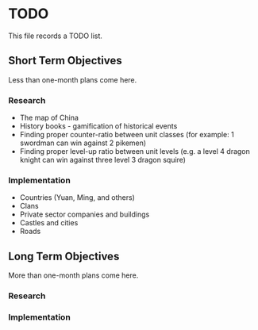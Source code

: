 TODO
====

This file records a TODO list.

Short Term Objectives
---------------------

Less than one-month plans come here.

### Research
 * The map of China
 * History books - gamification of historical events
 * Finding proper counter-ratio between unit classes (for example: 1 swordman can win against 2 pikemen)  
 * Finding proper level-up ratio between unit levels (e.g. a level 4 dragon knight can win against three level 3 dragon squire)

### Implementation
 * Countries (Yuan, Ming, and others)
 * Clans
 * Private sector companies and buildings
 * Castles and cities
 * Roads


Long Term Objectives
--------------------

More than one-month plans come here.

### Research

### Implementation

